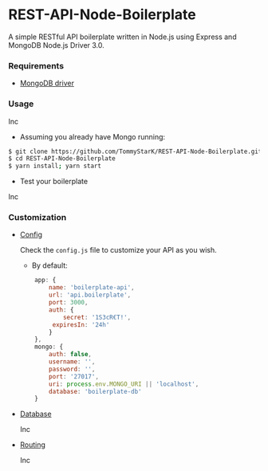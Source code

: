 # REST-API-Node-Boilerplate

A simple RESTful API boilerplate written in Node.js using Express and MongoDB Node.js Driver 3.0.

### Requirements

- [MongoDB driver](http://mongodb.github.io/node-mongodb-native/3.0/)

### Usage

Inc


- Assuming you already have Mongo running:

```bash
$ git clone https://github.com/TommyStarK/REST-API-Node-Boilerplate.git
$ cd REST-API-Node-Boilerplate
$ yarn install; yarn start
```

- Test your boilerplate

 Inc

### Customization

- [Config](https://github.com/TommyStarK/REST-API-Node-Boilerplate/blob/master/config.js)

    Check the `config.js` file to customize your API as you wish. 
    
    * By default:

    ```js
        app: {
            name: 'boilerplate-api',
            url: 'api.boilerplate',
            port: 3000,
            auth: {
                secret: '1S3cR€T!',
             expiresIn: '24h'
            }
        },
        mongo: {
            auth: false,
            username: '',
            password: '',
            port: '27017',
            uri: process.env.MONGO_URI || 'localhost',
            database: 'boilerplate-db'
        }
    ```

- [Database](https://github.com/TommyStarK/REST-API-Node-Boilerplate/blob/master/database.js)

    Inc

- [Routing](https://github.com/TommyStarK/REST-API-Node-Boilerplate/blob/master/routes/router.js)

    Inc
